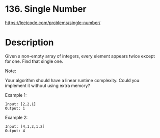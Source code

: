 # 136. Single Number

https://leetcode.com/problems/single-number/

# Description

Given a non-empty array of integers, every element appears twice except for one. 
Find that single one.

Note:

Your algorithm should have a linear runtime complexity. 
Could you implement it without using extra memory?

Example 1:
```
Input: [2,2,1]
Output: 1
```
Example 2:
```
Input: [4,1,2,1,2]
Output: 4
```

